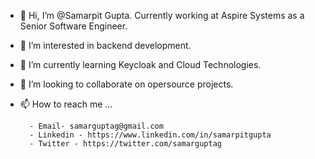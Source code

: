 - 👋 Hi, I’m @Samarpit Gupta. Currently working at Aspire Systems as a Senior Software Engineer.
- 👀 I’m interested in backend development.
- 🌱 I’m currently learning Keycloak and Cloud Technologies.
- 💞️ I’m looking to collaborate on opersource projects.
- 📫 How to reach me ...

        - Email- samarguptag@gmail.com
        - Linkedin - https://www.linkedin.com/in/samarpitgupta
        - Twitter - https://twitter.com/samarguptag

<!---
Samarpitgupta/Samarpitgupta is a ✨ special ✨ repository because its `README.md` (this file) appears on your GitHub profile.
You can click the Preview link to take a look at your changes.
--->

